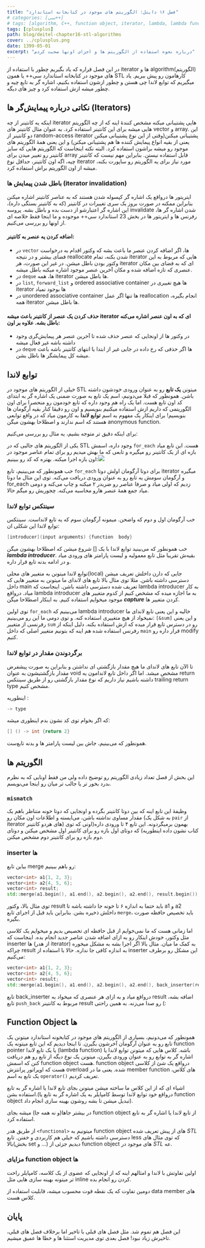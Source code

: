 ```yaml
---
title: "فصل ۱۶ دایتل: الگوریتم های موجود در کتابخانه استاندارد"
# categories: [سی++]
# tags: [algorithm, C++, function object, iterator, lambda, lambda functions, لاندا, پیمایشگر, الگوریتم, دایتل, سی++]
tags: [cplusplus]
path: blog/deitel-chapter16-stl-algorithms
cover: ../cplusplus.png
date: 1399-05-01
excerpt: "درباره نحوه استفاده از الگوریتم ها و اجزای اونها صحبت کردم"
---
```


در این فصل قراره که یاد بگیریم چطور با استفاده از iterator ها و 
algorithm(الگوریتم) های موجود در کتابخانه استاندارد سی++ یا همون STL 
کارهامون رو پیش ببریم. یاد میگیریم که توابع لاندا چی هستن و چطور ازشون 
استفاده بکنیم، اشاره گر به تابع چیه و چطور میشه ازش استفاده کرد و چیز 
های دیگه.

## نکاتی درباره پیمایش‌گر ها (Iterators)

اینکه یه کانتینر از چه iterator هایی پشتیبانی میکنه مشخص کنندهٔ اینه 
که از چه الگوریتم هایی میشه برای این کانتینر استفاده کرد. به عنوان مثال 
کانتینر های vector و array. این دو کانتینر از random-access iterator 
پشتیبانی میکنن(وقتی از این نوع پشتیبانی میکنن یعنی از بقیه انواع پیمایش 
کننده ها هم پشتیبانی میکنن) و این یعنی همهٔ الگوریتم های موجود رو میشه 
براشون استفاده کرد. البته نکته اینجاست که الگوریتم هایی که سایز کانتینر 
رو تغییر میدن برای array قابل استفاده نیستن. بنابراین مهم نیست که 
کانتینر چیه، اگه اون کانتینر، حداقل نوع iterator مورد نیاز برای یه 
الگوریتم رو ساپورت بکنه، میشه از اون الگوریتم براش استفاده کرد.

### باطل شدن پیمایش ها (iterator invalidation)

ایتریتور ها درواقع یک اشاره گر کپسوله شدن هستند که به عناصر کانتینر 
اشاره میکنن بنابراین ممکنه در صورت بروز یک سری تغییرات در کانتینر (که به
کانتینر بستگی داره)، این اشاره گر اعتبارشو از دست بده و باطل بشه. پروسه
invalidate شدن اشاره گر ها، رفرنس ها و ایتریتور ها در بخش 23 استاندارد 
سی++ موجوده و ما اینجا فقط خلاصه ای از اونها رو بررسی می‌کنیم.

#### اضافه کردن یه عنصر به کانتینر: 

+ در `vector` ها، اگر اضافه کردن عنصر ما باعث بشه که 
	وکتور اقدام به درخواست فضای بیشتر و در نتیجه reallocate شدن بکنه، تمام 
	iterator هایی که مربوط به این وکتور بودن باطل میشن. در غیر این صورت، هر 
	iterator ای که به فضای بین مکان عنصری که تازه اضافه شده و مکان آخرین 
	عنصر موجود اشاره میکنه باطل میشه.
+ در `deque` ها، همه iterator ها باطل میشن.
+ در `list`, `forward_list` و ordered associative container ها هیچ تغییری در iterator ها بوجود نمیاد
+ در unordered associative container ها تنها اگر عمل reallocation انجام بگیره، همه iterator ها باطل میشن.

#### حذف کردن یک عنصر از کانتینر باعث میشه iterator ای که به اون عنصر اشاره می‌کنه باطل بشه. علاوه بر اون:

+ در وکتور ها از اونجایی که عنصر حذف شده تا آخرین عنصر هر پیمایش‌گری وجود داشته باشه غیر فعال میشه
+ در `deque` ها اگر حذفی که رخ داده در جایی غیر از ابتدا یا انتهای کانتینر باشه باعث میشه کل پیمایشگر ها باطل بشن.

## توابع لاندا

خیلی از الگوریتم های موجود در STL میتونن **یک تابع‌‌‌‌‌‌**
رو به عنوان ورودی خودشون داشته باشن. همونطور که قبلا می‌دونیم، اسم یک 
تابع به صورت ضمنی یک اشاره گر به ابتدای کد اون تابع هست. اما یک راه هم 
وجود داره که تابع خودمون رو منحصرا برای اون الگوریتمی که داریم ازش 
استفاده میکنیم بنویسیم و اون رو دقیقا کنار بقیه آرگومان ها بنویسیم! برای
اینکار یک مفهوم به اسم **توابع لاندا** به کارمون میاد که در واقع توابعی هستند که اسم ندارند و اصطلاحا بهشون میگن anonymous function.

برای اینکه دقیق تر متوجه بشیم، یه مثال رو بررسی می‌کنیم:

یکی از الگوریتم های جالبی که در STL وجود داره، اسمش `for_each`
هست. این تابع میاد بازه ای از یک کانتینر رو میگیره و تابعی که ما بهش 
میدیم رو برای تمام عناصر موجود در اون بازه اجرا میکنه. بهتره که کد رو 
ببینیم:![](https://seedpuller.space/wp-content/uploads/2020/07/image-3.png)

خب همونطور که می‌بینیم، تابع `for_each` برای دوتا آرگومان 
اولش دوتا iterator میگیره و آرگومان سومش یه تابع رو به عنوان ورودی 
دریافت می‌کنه. توی این مثال ما دوتا for_each زدیم که اولی میاد و صرفا 
عناصر رو ضربدر ۲ میکنه و چاپ می‌کنه و دومی میاد جمع همهٔ عنصر هارو 
محاسبه می‌کنه. چجوریش رو میگم حالا.

### سینتکس توابع لاندا

خب آرگومان اول و دوم که واضحن. میمونه آرگومان سوم که یه تابع لانداست. سینتکس توابع لاندا این شکلی ان:

```cpp
[introducer](input arguments) {function  body}
```

خب همونطور که می‌بینید توابع لاندا با یک [] شروع میشن که اصطلاحا بهشون میگن **_lambda introducer_**. بقیه‌ش تقریبا مثل تابع معمولیه و  لیست پارامتر های ورودی میاد و در ادامه بدنه تابع قرار داره.

توابع لاندا میتونن به متغییر های محلی(local) جایی که دارن داخلش تعریف
میشن دسترسی داشته باشن. مثلا توی مثال بالا تابع های لاندای ما میتونن به
متغییر هایی که داخل main تعریف شده دسترسی داشته باشن. اینجاست که lambda
introducer به کار میاد. درواقع lambda introducer به ما اجازه میده که 
مشخص کنیم از کدوم متغییر های موجود میخوایم استفاده کنیم. به اینکار 
اصطلاحا میگن **_capture_** کردن متغییر ها. 


توی اولین `for_each` می‌بینیم که lambda introducer خالیه و
این یعنی تابع لاندای ما نمیخواد از هیچ متغییری استفاده کنه. و توی دومی 
ما این رو می‌بینیم: `[&sum]` و این یعنی رفرنسی از متغییر `sum` رو در دسترس تابع قرار میده که ازش استفاده بکنه. دلیل اینکه از رفرنس استفاده شده هم اینه که بتونیم متغییر اصلی که داخل `main` قرار داره رو modify کنیم.


### برگردوندن مقدار در توابع لاندا

تا الآن تابع های لاندای ما هیچ مقدار بازگشتی ای نداشتن و بنابراین به 
صورت پیشفرض مقدار بازگشتیشون به عنوان void مشخص میشد. اما اگر داخل تابع 
لاندامون یه return داشته باشیم نیاز داریم که نوع مقدار بازگشتی رو از 
طریق سینتکس trailing return type مشخص کنیم.

اینطوریه : 

```cpp
-> type
```

که اگر بخوام توی کد نشون بدم اینطوری میشه:

```cpp
[] () -> int {return 2}
```

همونطور که می‌بینیم، جاش بین لیست پارامتر ها و بدنه تابع‌ست.

## الگوریتم ها 

این بخش از فصل تعداد زیادی الگوریتم رو توضیح داده ولی من فقط اونایی که به نظرم بدرد بخور تر یا جالب تر میان رو اینجا می‌نویسم.

### `mismatch`

وظیفهٔ این تابع اینه که بین دوتا کانتینر بگرده و اونجایی که دوتا خونه
متناظر باهم یک مقدار مساوی نداشته باشن، می‌ایسته و اطلاعات اون مکان رو 
(به شکل یک `pair` از iterator های هردو کانتینر) بهمون 
برمیگردونه. این تابع ۴ تا ورودی داره(اونی که توی کتاب نشون داده 
اینطوریه) که دوتای اول بازه رو برای کانتینر اول مشخص میکنن و دوتای دوم 
بازه رو برای کانتینر دوم مشخص میکنن. 

### inserter ها

بیاین تابع merge رو باهم ببینیم:

```cpp
vector<int> a1{1, 2, 3};
vector<int> a2{4, 5, 6};
vector<int> result;
std::merge(a1.begin(), a1.end(), a2.begin(), a2.end(), result.begin());
```

توی مثال بالا، وکتور result باید حتما به اندازه ۶ تا خونه جا داشته 
باشه تا a1 و a2 داخلش ذخیره بشن. بنابراین باید قبل از اجرای تابع `merge`، باید تخصیص حافظه صورت بگیره.

اما زمانی هست که ما نمی‌خوایم از قبل حافظه ای تخصیص بدیم و میخوایم یک
کلاسی مثل وکتور، خودش اینکار رو به ازای اضافه شدن عناصر جدید انجام بده.
اینجاست که inserter ها (از هدر iterator) به کمک ما میان. مثال بالا اگر 
اجرا بشه به مشکل میخوره چراکه result به اندازه کافی جا نداره. حالا با 
استفاده از inserter این مشکل رو برطرف می‌کنیم:

```cpp
vector<int> a1{1, 2, 3};
vector<int> a2{4, 5, 6};
vector<int> result;
std::merge(a1.begin(), a1.end(), a2.begin(), a2.end(), back_inserter(result));
```

تابع back_inserter درواقع میاد و به ازای هر عنصری که میخواد به result اضافه بشه، تابع `push_back` مربوط به کانتینر result رو صدا می‌زنه. به همین راحتی (:

## Function Object ها

همونطور که می‌دونیم، بسیاری از الگوریتم های موجود در کتابخونه 
استاندارد میتونن یک تابع رو به عنوان آرگومان آخرشون بگیرن. تا اینجا 
دیدیم که این تابع میتونه یک function pointer یا یک تابع لاندا (lambda 
function) باشه. کلاس هایی که میتونن توابع لاندا یا اشاره گر به توابع رو 
به عنوان ورودی بگیرن، میتونن یک نوع دیگه از تابع رو هم دریافت کنن که 
اسمش function object هست. function object درواقع یک شئ از کلاسی هست که 
اوپراتور پرانتزش overload شده. یعنی ما در member function های کلاس، یک 
تابع به اسم `operator()` تعریف کردیم.

اشیاء ای که از این کلاس ما ساخته میشن میتونن بجای تابع لاندا یا اشاره
گر به تابع استفاده بشن.(درواقع خود توابع لاندا توسط کامپایلر به یک 
اشاره گر به تابع یا function object تبدیل میشن تا بشه روشون بهینه سازی 
انجام داد).

در بیشتر جاها(و نه همه جا) میشه بجای function object از تابع لاندا یا اشاره گر به تابع استفاده کرد.

از طریق هدر `<functional>` میتونیم به function object های از پیش تعریف شده _STL_
دسترسی داشته باشیم که خیلی هم کاربردی و خفنن. تابع less<T> که توی
مثال های بالا(بخش set و …) دیدیم جزئی از function object های موجود در _STL_ عه.

### مزایای function object ها

اولین تفاوتش با لاندا و امثالهم اینه که از اونجایی که عضوی از یک 
کلاسه، کامپایلر راحت تر میتونه بهینه سازی هایی مثل inline کردن رو انجام 
بده.

دومین تفاوت که یک نقطه قوت محسوب میشه، قابلیت استفاده از data member های کلاس هست.

## پایان

این فصل هم تموم شد. مثل فصل های قبلی با تاخیر اما برخلاف فصل های 
قبلی، تاخیرش زیاد نبود! فصل بعدی توی مدیریت استثنا ها و خطا ها عمیق 
میشیم.
